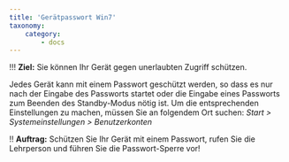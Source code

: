 ```yaml
---
title: 'Gerätpasswort Win7'
taxonomy:
    category:
        - docs
---
```


!!! **Ziel:** Sie können Ihr Gerät gegen unerlaubten Zugriff schützen.

Jedes Gerät kann mit einem Passwort geschützt werden, so dass es nur nach der Eingabe des Passworts startet oder die Eingabe eines Passworts zum Beenden des Standby-Modus nötig ist. Um die entsprechenden Einstellungen zu machen, müssen Sie an folgendem Ort suchen: *Start > Systemeinstellungen > Benutzerkonten*<br>

!! **Auftrag:** Schützen Sie Ihr Gerät mit einem Passwort, rufen Sie die Lehrperson und führen Sie die Passwort-Sperre vor!